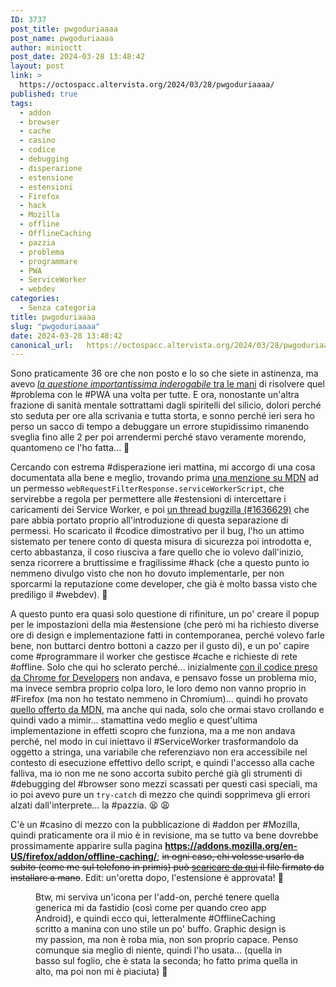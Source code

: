 ```yaml
---
ID: 3737
post_title: pwgoduriaaaa
post_name: pwgoduriaaaa
author: minioctt
post_date: 2024-03-28 13:48:42
layout: post
link: >
  https://octospacc.altervista.org/2024/03/28/pwgoduriaaaa/
published: true
tags:
  - addon
  - browser
  - cache
  - casino
  - codice
  - debugging
  - disperazione
  - estensione
  - estensioni
  - Firefox
  - hack
  - Mozilla
  - offline
  - OfflineCaching
  - pazzia
  - problema
  - programmare
  - PWA
  - ServiceWorker
  - webdev
categories:
  - Senza categoria
title: pwgoduriaaaa
slug: "pwgoduriaaaa"
date: 2024-03-28 13:48:42
canonical_url:   https://octospacc.altervista.org/2024/03/28/pwgoduriaaaa/
---
```

<!-- wp:paragraph -->
<p markdown="1">Sono praticamente 36 ore che non posto e lo so che siete in astinenza, ma avevo <a href="https://octospacc.altervista.org/2024/03/26/pwtorturaaaa/"><em>la questione importantissima inderogabile</em> tra le mani</a> di risolvere quel #problema con le #PWA una volta per tutte. E ora, nonostante un'altra frazione di sanità mentale sottrattami dagli spiritelli del silicio, dolori perché sto seduta per ore alla scrivania e tutta storta, e sonno perché ieri sera ho perso un sacco di tempo a debuggare un errore stupidissimo rimanendo sveglia fino alle 2 per poi arrendermi perché stavo veramente morendo, quantomeno ce l'ho fatta... 🤯️</p>
<!-- /wp:paragraph -->

<!-- wp:paragraph -->
<p markdown="1">Cercando con estrema #disperazione ieri mattina, mi accorgo di una cosa documentata alla bene e meglio, trovando prima <a href="https://developer.mozilla.org/en-US/docs/Mozilla/Add-ons/WebExtensions/API/webRequest/filterResponseData#permissions">una menzione su MDN</a> ad un permesso <code>webRequestFilterResponse.serviceWorkerScript</code>, che servirebbe a regola per permettere alle #estensioni di intercettare i caricamenti dei Service Worker, e poi <a href="https://bugzilla.mozilla.org/show_bug.cgi?id=1636629">un thread bugzilla (#1636629)</a> che pare abbia portato proprio all'introduzione di questa separazione di permessi. Ho scaricato il #codice dimostrativo per il bug, l'ho un attimo sistemato per tenere conto di questa misura di sicurezza poi introdotta e, certo abbastanza, il coso riusciva a fare quello che io volevo dall'inizio, senza ricorrere a bruttissime e fragilissime #hack (che a questo punto io nemmeno divulgo visto che non ho dovuto implementarle, per non sporcarmi la reputazione come developer, che già è molto bassa visto che prediligo il #webdev). 🔮️</p>
<!-- /wp:paragraph -->

<!-- wp:paragraph -->
<p markdown="1">A questo punto era quasi solo questione di rifiniture, un po' creare il popup per le impostazioni della mia #estensione (che però mi ha richiesto diverse ore di design e implementazione fatti in contemporanea, perché volevo farle bene, non buttarci dentro bottoni a cazzo per il gusto di), e un po' capire come #programmare il worker che gestisce #cache e richieste di rete #offline. Solo che qui ho sclerato perché... inizialmente <a href="https://developer.chrome.com/docs/workbox/caching-strategies-overview/">con il codice preso da Chrome for Developers</a> non andava, e pensavo fosse un problema mio, ma invece sembra proprio colpa loro, le loro demo non vanno proprio in #Firefox (ma non ho testato nemmeno in Chromium)... quindi ho provato <a href="https://developer.mozilla.org/en-US/docs/Web/Progressive_web_apps/Guides/Caching">quello offerto da MDN</a>, ma anche qui nada, solo che ormai stavo crollando e quindi vado a mimir... stamattina vedo meglio e quest'ultima implementazione in effetti scopro che funziona, ma a me non andava perché, nel modo in cui iniettavo il #ServiceWorker trasformandolo da oggetto a stringa, una variabile che referenziavo non era accessibile nel contesto di esecuzione effettivo dello script, e quindi l'accesso alla cache falliva, ma io non me ne sono accorta subito perché già gli strumenti di #debugging del #browser sono mezzi scassati per questi casi speciali, ma io poi avevo pure un <code>try-catch</code> di mezzo che quindi sopprimeva gli errori alzati dall'interprete... la #pazzia. 😫️ 😩️</p>
<!-- /wp:paragraph -->

<!-- wp:paragraph -->
<p markdown="1">C'è un #casino di mezzo con la pubblicazione di #addon per #Mozilla, quindi praticamente ora il mio è in revisione, ma se tutto va bene dovrebbe prossimamente apparire sulla pagina <a href="https://addons.mozilla.org/en-US/firefox/addon/offline-caching/"><strong>https://addons.mozilla.org/en-US/firefox/addon/offline-caching/</strong></a>; <s>in ogni caso, chi volesse usarlo da subito (come me sul telefono in primis) può <a href="https://matrix-client.matrix.org/_matrix/media/v3/download/matrix.org/hikmssPBxjQAIRCVaJAuRYLi">scaricare da qui</a> il file firmato da installare a mano</s>. Edit: un'oretta dopo, l'estensione è approvata! 💖️</p>
<!-- /wp:paragraph -->

<!-- wp:paragraph -->
<p markdown="1"></p>
<!-- /wp:paragraph -->

<!-- wp:image {"id":3739,"sizeSlug":"large","linkDestination":"none"} -->
<figure class="wp-block-image size-large"><img src="https://octospacc.github.io/microblog-mirror/assets/uploads/2024/03/img_20240328_1323201462313101815308817-960x1280.jpg" alt="" class="wp-image-3739"/><figcaption class="wp-element-caption">Btw, mi serviva un'icona per l'add-on, perché tenere quella generica mi da fastidio (così come per quando creo app Android), e quindi ecco qui, letteralmente #OfflineCaching scritto a manina con uno stile un po' buffo. Graphic design is my passion, ma non è roba mia, non son proprio capace. Penso comunque sia meglio di niente, quindi l'ho usata... (quella in basso sul foglio, che è stata la seconda; ho fatto prima quella in alto, ma poi non mi è piaciuta) 😬️</figcaption></figure>
<!-- /wp:image -->